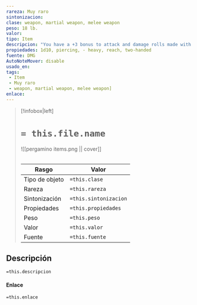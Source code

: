 ```yaml
---
rareza: Muy raro
sintonizacion: 
clase: weapon, martial weapon, melee weapon
peso: 18 lb.
valor: 
tipo: Item
descripcion: "You have a +3 bonus to attack and damage rolls made with this magic weapon. Heavy. Creatures that are Small or Tiny have disadvantage on attack rolls with heavy weapons. A heavy weapon&#x27;s size and bulk make it too large for a Small or Tiny creature to use effectively. Reach. This weapon adds 5 feet to your reach when you attack with it. This property also determines your reach for opportunity attacks with a reach weapon. Two-Handed. This weapon requires two hands to use. This property is relevant only when you attack with the weapon, not when you simply hold it."
propiedades: 1d10, piercing, - heavy, reach, two-handed
fuente: DMG
AutoNoteMover: disable
usado_en:  
tags: 
 - Item
 - Muy raro
 - weapon, martial weapon, melee weapon]
enlace: 
---
```


> [!infobox|left]
>  # `= this.file.name`
> ![[pergamino items.png || cover]]
> ######   
> |Rasgo | Valor |
> | --- | --- |
> | Tipo de objeto| `=this.clase`|
>  | Rareza| `=this.rareza`|
> | Sintonización | `=this.sintonizacion` |
> | Propiedades | `=this.propiedades` |
>  | Peso | `=this.peso` |
> | Valor | `=this.valor` |
> | Fuente | `=this.fuente` |


## Descripción
`=this.descripcion`

#### Enlace
`=this.enlace`